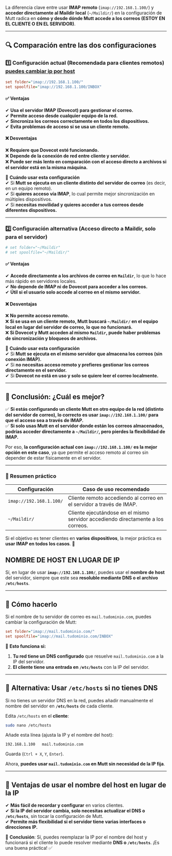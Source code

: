 La diferencia clave entre usar **IMAP remoto** (`imap://192.168.1.100/`) y **acceder directamente al Maildir local** (`~/Maildir/`) en la configuración de Mutt radica en **cómo y desde dónde Mutt accede a los correos (ESTOY EN EL CLIENTE O EN EL SERVIDOR)**.

---

## **🔍 Comparación entre las dos configuraciones**

### **1️⃣ Configuración actual (Recomendada para clientes remotos)** [puedes cambiar ip por host](#nombre-de-host-en-lugar-de-ip)
```ini
set folder="imap://192.168.1.100/"
set spoolfile="imap://192.168.1.100/INBOX"
```
#### **✅ Ventajas**
✔ **Usa el servidor IMAP (Dovecot) para gestionar el correo.**  
✔ **Permite acceso desde cualquier equipo de la red.**  
✔ **Sincroniza los correos correctamente en todos los dispositivos.**  
✔ **Evita problemas de acceso si se usa un cliente remoto.**

#### **❌ Desventajas**
❌ **Requiere que Dovecot esté funcionando.**  
❌ **Depende de la conexión de red entre cliente y servidor.**  
❌ **Puede ser más lento en comparación con el acceso directo a archivos si el servidor está en la misma máquina.**

📌 **Cuándo usar esta configuración**  
✔ Si **Mutt se ejecuta en un cliente distinto del servidor de correo** (es decir, en un equipo remoto).  
✔ Si **quieres acceso vía IMAP**, lo cual permite mejor sincronización en múltiples dispositivos.  
✔ Si **necesitas movilidad y quieres acceder a tus correos desde diferentes dispositivos.**

---

### **2️⃣ Configuración alternativa (Acceso directo a Maildir, solo para el servidor)**
```ini
# set folder="~/Maildir"
# set spoolfile="~/Maildir/"
```
#### **✅ Ventajas**
✔ **Accede directamente a los archivos de correo en `Maildir`**, lo que lo hace más rápido en servidores locales.  
✔ **No depende de IMAP ni de Dovecot para acceder a los correos.**  
✔ **Útil si el usuario solo accede al correo en el mismo servidor.**  

#### **❌ Desventajas**
❌ **No permite acceso remoto.**  
❌ **Si se usa en un cliente remoto, Mutt buscará `~/Maildir/` en el equipo local en lugar del servidor de correo, lo que no funcionará.**  
❌ **Si Dovecot y Mutt acceden al mismo `Maildir`, puede haber problemas de sincronización y bloqueos de archivos.**  

📌 **Cuándo usar esta configuración**  
✔ Si **Mutt se ejecuta en el mismo servidor que almacena los correos (sin conexión IMAP).**  
✔ Si **no necesitas acceso remoto y prefieres gestionar los correos directamente en el servidor.**  
✔ Si **Dovecot no está en uso y solo se quiere leer el correo localmente.**

---

## **🎯 Conclusión: ¿Cuál es mejor?**
✅ **Si estás configurando un cliente Mutt en otro equipo de la red (distinto del servidor de correo), lo correcto es usar `imap://192.168.1.100/` para que el acceso sea a través de IMAP.**  
✅ **Si solo usas Mutt en el servidor donde están los correos almacenados, podrías acceder directamente a `~/Maildir/`, pero pierdes la flexibilidad de IMAP.**

Por eso, **la configuración actual con `imap://192.168.1.100/` es la mejor opción en este caso**, ya que permite el acceso remoto al correo sin depender de estar físicamente en el servidor.

---

### **📌 Resumen práctico**
| Configuración | Caso de uso recomendado |
|--------------|-----------------------|
| `imap://192.168.1.100/` | Cliente remoto accediendo al correo en el servidor a través de IMAP. |
| `~/Maildir/` | Cliente ejecutándose en el mismo servidor accediendo directamente a los correos. |

Si el objetivo es tener clientes en **varios dispositivos**, la mejor práctica es **usar IMAP en todos los casos**. 🚀

## NOMBRE DE HOST EN LUGAR DE IP

Sí, en lugar de usar **`imap://192.168.1.100/`**, puedes usar el **nombre de host** del servidor, siempre que este sea **resoluble mediante DNS o el archivo `/etc/hosts`**. 

---

## **🔹 Cómo hacerlo**
Si el nombre de tu servidor de correo es `mail.tudominio.com`, puedes cambiar la configuración de Mutt:

```ini
set folder="imap://mail.tudominio.com/"
set spoolfile="imap://mail.tudominio.com/INBOX"
```

📌 **Esto funciona si:**
1. **Tu red tiene un DNS configurado** que resuelve `mail.tudominio.com` a la IP del servidor.
2. **El cliente tiene una entrada en `/etc/hosts`** con la IP del servidor.

---

## **🔹 Alternativa: Usar `/etc/hosts` si no tienes DNS**
Si no tienes un servidor DNS en la red, puedes añadir manualmente el nombre del servidor en **`/etc/hosts`** de cada cliente.  

Edita `/etc/hosts` en el **cliente**:

```bash
sudo nano /etc/hosts
```

Añade esta línea (ajusta la IP y el nombre del host):

```
192.168.1.100   mail.tudominio.com
```

Guarda (`Ctrl + X`, `Y`, `Enter`).

Ahora, **puedes usar `mail.tudominio.com` en Mutt sin necesidad de la IP fija**.

---

## **🔹 Ventajas de usar el nombre del host en lugar de la IP**
✔ **Más fácil de recordar y configurar** en varios clientes.  
✔ **Si la IP del servidor cambia, solo necesitas actualizar el DNS o `/etc/hosts`**, sin tocar la configuración de Mutt.  
✔ **Permite más flexibilidad si el servidor tiene varias interfaces o direcciones IP.**  

🚀 **Conclusión**: Sí, puedes reemplazar la IP por el nombre del host y funcionará si el cliente lo puede resolver mediante **DNS o `/etc/hosts`**. ¡Es una buena práctica! ✅